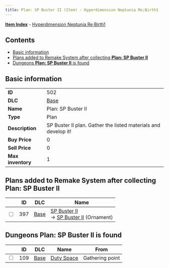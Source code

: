 ```yaml
---
title: Plan: SP Buster II (Item) - Hyperdimension Neptunia Re;Birth1
---
```


[**Item Index**](/neptunia/rb1/item/index.html) - [Hyperdimension Neptunia Re;Birth1](/neptunia/rb1)

## Contents

- [Basic information](#basic-information)
- [Plans added to Remake System after collecting **Plan: SP Buster II**](#plans-added-to-remake-system-after-collecting-plan-sp-buster-ii)
- [Dungeons **Plan: SP Buster II** is found](#dungeons-plan-sp-buster-ii-is-found)

## Basic information

|   |   |
| -- | -- |
| **ID** | 502 |
| **DLC** | [Base](/neptunia/rb1/dlc/1-base.html) |
| **Name** | Plan: SP Buster II |
| **Type** | Plan |
| **Description** | SP Buster II plan. Gather the listed materials and develop it! |
| **Buy Price** | 0 |
| **Sell Price** | 0 |
| **Max inventory** | 1 |


## Plans added to Remake System after collecting **Plan: SP Buster II**

|    | ID | DLC | Name |
| -- | -- | --- | ---- |
| <input type="checkbox" id="rb1-remake-1-397" class="trackbox" /> | 397 | [Base](/neptunia/rb1/dlc/1-base.html) | [SP Buster II](/neptunia/rb1/remake/1-397-sp-buster-ii.html)<br /> → [SP Buster II](/neptunia/rb1/item/1-2723-sp-buster-ii.html) (Ornament) |


## Dungeons **Plan: SP Buster II** is found

|    | ID | DLC | Name | From |
| -- | -- | --- | ---- | ---- |
| <input type="checkbox" id="rb1-dungeon-1-109" class="trackbox" /> | 109 | [Base](/neptunia/rb1/dlc/1-base.html) | [Duty Space](/neptunia/rb1/dungeon/1-109-duty-space.html) | Gathering point |
